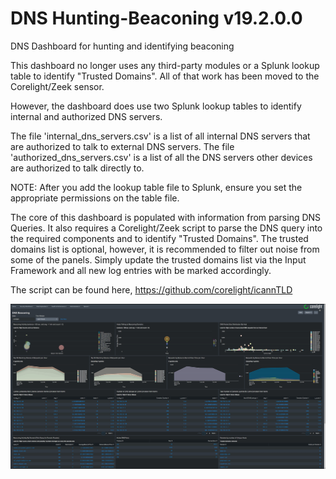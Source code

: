 # DNS Hunting-Beaconing v19.2.0.0

DNS Dashboard for hunting and identifying beaconing

This dashboard no longer uses any third-party modules or a Splunk lookup table to identify "Trusted Domains".  All of that work has been moved to the Corelight/Zeek sensor.

However, the dashboard does use two Splunk lookup tables to identify internal and authorized DNS servers.

The file 'internal_dns_servers.csv' is a list of all internal DNS servers that are authorized to talk to external DNS servers.
The file 'authorized_dns_servers.csv' is a list of all the DNS servers other devices are authorized to talk directly to.

NOTE: After you add the lookup table file to Splunk, ensure you set the appropriate permissions on the table file.

The core of this dashboard is populated with information from parsing DNS Queries.  It also requires a Corelight/Zeek script to parse the DNS query into the required components and to identify "Trusted Domains".  The trusted domains list is optional, however, it is recommended to filter out noise from some of the panels.  Simply update the trusted domains list via the Input Framework and all new log entries with be marked accordingly.

The script can be found here, https://github.com/corelight/icannTLD

![Dashboard Screenshot](https://github.com/corelight/Dashboards-Splunk-DNS-Hunting-Beaconing/blob/master/images/dns%20beaconing%20dashboard.jpg)
